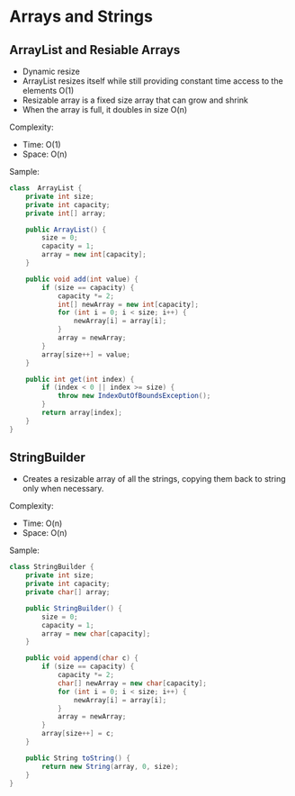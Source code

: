# Arrays and Strings

## ArrayList and Resiable Arrays

* Dynamic resize
* ArrayList resizes itself while still providing constant time access to the elements O(1)
* Resizable array is a fixed size array that can grow and shrink
* When the array is full, it doubles in size O(n)

Complexity:
* Time: O(1)
* Space: O(n)

Sample:
```c#
class  ArrayList {
    private int size;
    private int capacity;
    private int[] array;

    public ArrayList() {
        size = 0;
        capacity = 1;
        array = new int[capacity];
    }

    public void add(int value) {
        if (size == capacity) {
            capacity *= 2;
            int[] newArray = new int[capacity];
            for (int i = 0; i < size; i++) {
                newArray[i] = array[i];
            }
            array = newArray;
        }
        array[size++] = value;
    }

    public int get(int index) {
        if (index < 0 || index >= size) {
            throw new IndexOutOfBoundsException();
        }
        return array[index];
    }
}
```

## StringBuilder

* Creates a resizable array of all the strings, copying them back to string only when necessary.

Complexity:
* Time: O(n)
* Space: O(n)

Sample:
```c#
class StringBuilder {
    private int size;
    private int capacity;
    private char[] array;

    public StringBuilder() {
        size = 0;
        capacity = 1;
        array = new char[capacity];
    }

    public void append(char c) {
        if (size == capacity) {
            capacity *= 2;
            char[] newArray = new char[capacity];
            for (int i = 0; i < size; i++) {
                newArray[i] = array[i];
            }
            array = newArray;
        }
        array[size++] = c;
    }

    public String toString() {
        return new String(array, 0, size);
    }
}
```
